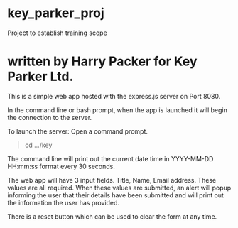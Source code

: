 # key_parker_proj
Project to establish training scope
# written by Harry Packer for Key Parker Ltd.

This is a simple web app hosted with the express.js server on Port 8080.

In the command line or bash prompt, when the app is launched it will begin the connection to the server.

To launch the server: Open a command prompt.
> cd .../key

The command line will print out the current date time in YYYY-MM-DD HH:mm:ss format every 30 seconds.

The web app will have 3 input fields. Title, Name, Email address.
These values are all required.
When these values are submitted, an alert will popup informing the user that their details have been submitted and will print out 
the information the user has provided.

There is a reset button which can be used to clear the form at any time.

